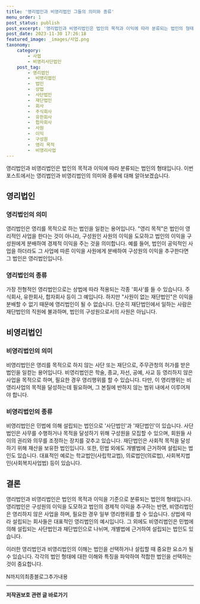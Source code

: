```yaml
---
title: '영리법인과 비영리법인 그들의 의미와 종류'
menu_order: 1
post_status: publish
post_excerpt: '영리법인과 비영리법인은 법인의 목적과 이익에 따라 분류되는 법인의 형태입니다. 이번 포스트에서는 영리법인과 비영리법인의 의미와 종류에 대해 알아보겠습니다.'
post_date: 2023-11-30 17:26:18
featured_image: _images/사업.png
taxonomy:
    category:
        - 사업
        - 비영리사단법인
    post_tag:
        - 영리법인
        -  비영리법인
        -  법인
        -  상법
        -  사단법인
        -  재단법인
        -  회사
        -  주식회사
        -  유한회사
        -  합자회사
        -  사원
        -  이익
        -  구성원
        -  영리 목적
        -  비영리사업
---
```



영리법인과 비영리법인은 법인의 목적과 이익에 따라 분류되는 법인의 형태입니다. 이번 포스트에서는 영리법인과 비영리법인의 의미와 종류에 대해 알아보겠습니다.

## 영리법인

### 영리법인의 의미

영리법인은 영리를 목적으로 하는 법인을 일컫는 용어입니다. "영리 목적"은 법인이 영리적인 사업을 한다는 것이 아니라, 구성원인 사원의 이익을 도모하고 법인의 이익을 구성원에게 분배하여 경제적 이익을 주는 것을 의미합니다. 예를 들어, 법인이 공익적인 사업을 하더라도 그 사업에 따른 이익을 사원에게 분배하여 구성원의 이익을 추구한다면 그 법인은 영리법인입니다.

### 영리법인의 종류

가장 전형적인 영리법인으로는 상법에 따라 적용되는 각종 '회사'를 들 수 있습니다. 주식회사, 유한회사, 합자회사 등이 그 예입니다. 하지만 "사원이 없는 재단법인"은 이익을 분배할 수 없기 때문에 영리법인이 될 수 없습니다. 단순히 재단법인에서 일하는 사람은 재단법인의 직원에 불과하며, 법인의 구성원으로서의 사원은 아닙니다.

## 비영리법인

### 비영리법인의 의미

비영리법인은 영리를 목적으로 하지 않는 사단 또는 재단으로, 주무관청의 허가를 받은 법인을 일컫는 용어입니다. 비영리법인은 학술, 종교, 자선, 공예, 사교 등 영리하지 않은 사업을 목적으로 하며, 필요한 경우 영리행위를 할 수 있습니다. 다만, 이 영리행위는 비영리사업의 목적을 달성하는데 필요하며, 그 본질에 반하지 않는 범위 내에서 이루어져야 합니다.

### 비영리법인의 종류

비영리법인은 민법에 의해 설립되는 법인으로 '사단법인'과 '재단법인'이 있습니다. 사단법인은 사무를 수행하거나 목적을 달성하기 위해 구성원을 모집할 수 있으며, 회원들 사이의 권리와 의무를 조정하는 장치를 갖추고 있습니다. 재단법인은 사회적 목적을 달성하기 위해 재산을 보유한 법인입니다. 또한, 민법 외에도 개별법에 근거하여 설립되는 법인도 있습니다. 대표적인 예로는 학교법인(사립학교법), 의료법인(의료법), 사회복지법인(사회복지사업법) 등이 있습니다.

## 결론

영리법인과 비영리법인은 법인의 목적과 이익을 기준으로 분류되는 법인의 형태입니다. 영리법인은 구성원의 이익을 도모하고 법인의 경제적 이익을 추구하는 반면, 비영리법인은 영리하지 않은 사업을 하며, 필요한 경우 일부 영리행위를 할 수 있습니다. 상법에 따라 설립되는 회사들은 대표적인 영리법인의 예시입니다. 그 외에도 비영리법인은 민법에 의해 설립되는 사단법인과 재단법인으로 나뉘며, 개별법에 근거하여 설립되는 법인도 있습니다.

이러한 영리법인과 비영리법인의 이해는 법인을 선택하거나 설립할 때 중요한 요소가 될 수 있습니다. 각각의 법인 형태에 대한 이해와 특징을 파악하여 적합한 법인을 선택하는 것이 중요합니다.

N까지의최종블로그추가내용
<!-- wp:separator -->
<hr class="wp-block-separator has-alpha-channel-opacity"/>
<!-- /wp:separator -->

<!-- wp:group {"backgroundColor":"base","layout":{"type":"constrained"}} -->
<div class="wp-block-group has-base-background-color has-background"><!-- wp:paragraph {"align":"center","fontSize":"medium"} -->
<p class="has-text-align-center has-large-font-size"><strong>저작권보호 관련 글 바로가기</strong></p>
<!-- /wp:paragraph -->


<!-- wp:latest-posts
{"categories":[{"id":14799,"count":19,"description":"","link":"https://uknowlaw.com/category/%ec%a0%80%ec%9e%91%ea%b6%8c%eb%b3%b4%ed%98%b8/","name":"저작권보호","slug":"저작권보호","taxonomy":"category","parent":0,"meta":[],"_links":{"self":[{"href":"https://uknowlaw.com/wp-json/wp/v2/categories/14799"}],"collection":[{"href":"https://uknowlaw.com/wp-json/wp/v2/categories"}],"about":[{"href":"https://uknowlaw.com/wp-json/wp/v2/taxonomies/category"}],"wp:post_type":[{"href":"https://uknowlaw.com/wp-json/wp/v2/posts?categories=14799"}],"curies":[{"name":"wp","href":"https://api.w.org/{rel}","templated":true}]}}],"postsToShow":100,"excerptLength":28,"postLayout":"grid","columns":2,"featuredImageAlign":"left","featuredImageSizeSlug":"large","fontSize":"small"} /--></div>
<!-- /wp:group -->